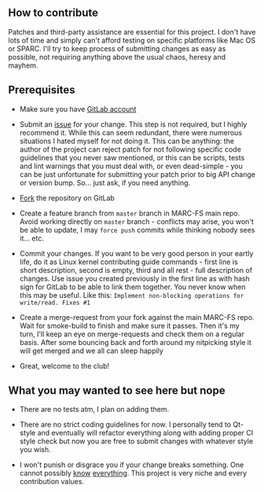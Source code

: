How to contribute
-----------------

Patches and third-party assistance are essential for this project. I don't have lots of time
and simply can't afford testing on specific platforms like Mac OS or SPARC. I'll try to keep
process of submitting changes as easy as possible, not requiring anything above the usual
chaos, heresy and mayhem.

Prerequisites
-------------

* Make sure you have [GitLab account](https://gitlab.com/users/sign_in#register-pane)

* Submit an [issue](https://gitlab.com/Kanedias/MARC-FS/issues/new?issue) for your change. This step is not required, but I highly recommend it.
  While this can seem redundant, there were numerous situations I hated myself for not
  doing it. This can be anything: the author of the project can reject patch for not
  following specific code guidelines that you never saw mentioned, or this can be scripts,
  tests and lint warnings that you must deal with, or even dead-simple - you can be just
  unfortunate for submitting your patch prior to big API change or version bump.
  So... just ask, if you need anything.

* [Fork](https://gitlab.com/Kanedias/MARC-FS/forks/new) the repository on GitLab

* Create a feature branch from `master` branch in MARC-FS main repo. Avoid working
  directly on `master` branch - conflicts may arise, you won't be able to update,
  I may `force push` commits while thinking nobody sees it... etc.

* Commit your changes. If you want to be very good person in your eartly life,
  do it as Linux kernel contributing guide commands - first line is short
  description, second is empty, third and all rest - full description of
  changes. Use issue you created previously in the first line as with hash sign
  for GitLab to be able to link them together. You never know when this may be
  useful. Like this: `Implement non-blocking operations for write/read. Fixes #1`

* Create a merge-request from your fork against the main MARC-FS repo. Wait for
  smoke-build to finish and make sure it passes. Then it's my turn, I'll keep an eye
  on merge-requests and check them on a regular basis. After some bouncing back and
  forth around my nitpicking style it will get merged and we all can sleep happily

* Great, welcome to the club!

What you may wanted to see here but nope
--------------------------------------

* There are no tests atm, I plan on adding them.

* There are no strict coding guidelines for now. I personally tend to Qt-style
  and eventually will refactor everything along with adding proper CI style check
  but now you are free to submit changes with whatever style you wish.

* I won't punish or disgrace you if your change breaks something. One cannot
  possibly [know](https://lkml.org/lkml/2004/12/20/255) [everything](http://catb.org/esr/writings/unix-koans/zealot.html). This project is very niche and every
  contribution values.


